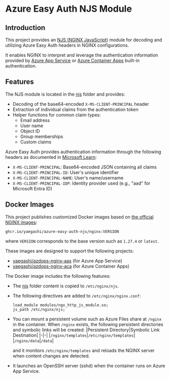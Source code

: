 # Azure Easy Auth NJS Module

## Introduction

This project provides an [NJS (NGINX JavaScript)](https://nginx.org/en/docs/njs/) module for decoding and utilizing Azure Easy Auth headers in NGINX configurations.

It enables NGINX to interpret and leverage the authentication information provided by
[Azure App Service](https://learn.microsoft.com/en-us/azure/app-service/overview-authentication-authorization) or
[Azure Container Apps](https://learn.microsoft.com/en-us/azure/container-apps/authentication) built-in authentication.

## Features

The NJS module is located in the [njs](njs) folder and provides:

- Decoding of the base64-encoded `X-MS-CLIENT-PRINCIPAL` header
- Extraction of individual claims from the authentication token
- Helper functions for common claim types:
  - Email address
  - User name
  - Object ID
  - Group memberships
  - Custom claims

Azure Easy Auth provides authentication information through the following headers as documented in
[Microsoft Learn](https://learn.microsoft.com/en-us/azure/app-service/configure-authentication-user-identities):

- `X-MS-CLIENT-PRINCIPAL`: Base64-encoded JSON containing all claims
- `X-MS-CLIENT-PRINCIPAL-ID`: User's unique identifier
- `X-MS-CLIENT-PRINCIPAL-NAME`: User's name/username
- `X-MS-CLIENT-PRINCIPAL-IDP`: Identity provider used (e.g., "aad" for Microsoft Entra ID)

## Docker Images

This project publishes customized Docker images based on [the official NGINX images](https://hub.docker.com/_/nginx):

```
ghcr.io/yaegashi/azure-easy-auth-njs/nginx:VERSION
```

where `VERSION` corresponds to the base version such as `1.27.4` or `latest`.

These images are designed to support the following projects:

- [yaegashi/azdops-nginx-aas](https://github.com/yaegashi/azdops-nginx-aas) (for Azure App Service)
- [yaegashi/azdops-nginx-aca](https://github.com/yaegashi/azdops-nginx-aca) (for Azure Container Apps)

The Docker image includes the following features:

- The [njs](njs) folder content is copied to `/etc/nginx/njs`.
- The following directives are added to `/etc/nginx/nginx.conf`:
    ```
    load_module modules/ngx_http_js_module.so;
    js_path /etc/nginx/njs;
    ```
- You can mount a persistent volume such as Azure Files share at `/nginx` in the container.
When `/nginx` exists, the following persistent directories and symbolic links will be created:
    |Persistent Directory|Symbolic Link Destination|
    |-|-|
    |`/nginx/templates`|`/etc/nginx/templates`|
    |`/nginx/data`|`/data`|

    and it monitors `/etc/nginx/templates` and reloads the NGINX server when content changes are detected.
- It launches an OpenSSH server (sshd) when the container runs on Azure App Service.
